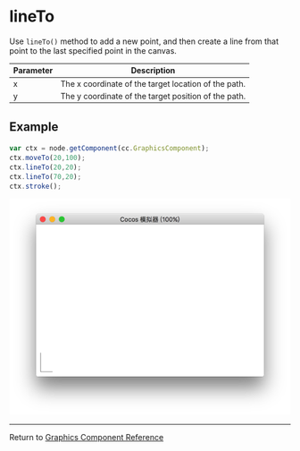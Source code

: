 # lineTo

Use `lineTo()` method to add a new point, and then create a line from that point to the last specified point in the canvas.

| Parameter | Description |
| -------------- | ----------- |
| x | The x coordinate of the target location of the path. |
| y | The y coordinate of the target position of the path. |

## Example

```javascript
var ctx = node.getComponent(cc.GraphicsComponent);
ctx.moveTo(20,100);
ctx.lineTo(20,20);
ctx.lineTo(70,20);
ctx.stroke();
```

<a href="lineTo.png"><img src="lineTo.png"></a>

<hr>

Return to [Graphics Component Reference](../graphics.md)
